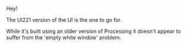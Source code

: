 Hey!

The UI221 version of the UI is the one to go for.

While it's built using an older version of Processing it doesn't appear to suffer from the 'empty white window' problem.
